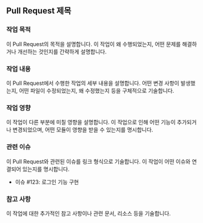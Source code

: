 ## Pull Request 제목

### 작업 목적
이 Pull Request의 목적을 설명합니다. 이 작업이 왜 수행되었는지, 어떤 문제를 해결하거나 개선하는 것인지를 간략하게 설명합니다.

### 작업 내용
이 Pull Request에서 수행한 작업의 세부 내용을 설명합니다. 어떤 변경 사항이 발생했는지, 어떤 파일이 수정되었는지, 왜 수정했는지 등을 구체적으로 기술합니다.

### 작업 영향
이 작업이 다른 부분에 미칠 영향을 설명합니다. 이 작업으로 인해 어떤 기능이 추가되거나 변경되었으며, 어떤 모듈이 영향을 받을 수 있는지를 명시합니다.

### 관련 이슈
이 Pull Request와 관련된 이슈를 링크 형식으로 기술합니다. 이 작업이 어떤 이슈와 연결되어 있는지를 명시합니다.
- 이슈 #123: 로그인 기능 구현 

### 참고 사항
이 작업에 대한 추가적인 참고 사항이나 관련 문서, 리소스 등을 기술합니다.
